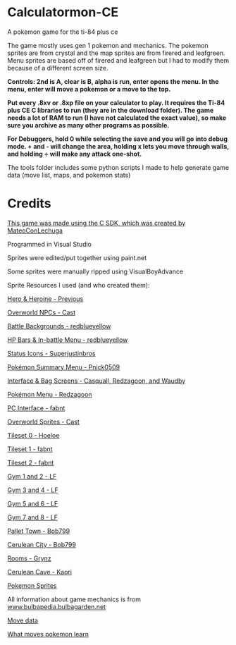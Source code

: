 ﻿# Calculatormon-CE
A pokemon game for the ti-84 plus ce

The game mostly uses gen 1 pokemon and mechanics. The pokemon sprites are from crystal and the map sprites are from firered and leafgreen. Menu sprites are based off of firered and leafgreen but I had to modify them because of a different screen size.



**Controls: 2nd is A, clear is B, alpha is run, enter opens the menu. In the menu, enter will move a pokemon or a move to the top.**

**Put every .8xv or .8xp file on your calculator to play. It requires the Ti-84 plus CE C libraries to run (they are in the download folder). The game needs a lot of RAM to run (I have not calculated the exact value), so make sure you archive as many other programs as possible.**

**For Debuggers, hold 0 while selecting the save and you will go into debug mode. + and - will change the area, holding x lets you move through walls, and holding ÷ will make any attack one-shot.**


The tools folder includes some python scripts I made to help generate game data (move list, maps, and pokemon stats)


# Credits

[This game was made using the C SDK, which was created by MateoConLechuga](https://github.com/CE-Programming/toolchain)

Programmed in Visual Studio

Sprites were edited/put together using paint.net

Some sprites were manually ripped using VisualBoyAdvance

Sprite Resources I used (and who created them):

[Hero & Heroine - Previous](www.spriters-resource.com/game_boy_advance/pokemonfireredleafgreen/sheet/52432/)

[Overworld NPCs - Cast](https://www.pokecommunity.com/showthread.php?t=284932)

[Battle Backgrounds - redblueyellow](www.spriters-resource.com/game_boy_advance/pokemonfireredleafgreen/sheet/3866/)

[HP Bars & In-battle Menu - redblueyellow](www.spriters-resource.com/game_boy_advance/pokemonfireredleafgreen/sheet/33690/)

[Status Icons - Superjustinbros](www.spriters-resource.com/game_boy_advance/pokemonfireredleafgreen/sheet/64370/)

[Pokémon Summary Menu - Pnick0509](www.spriters-resource.com/game_boy_advance/pokemonfireredleafgreen/sheet/112720/)

[Interface & Bag Screens - Casquall, Redzagoon, and Waudby](https://www.spriters-resource.com/game_boy_advance/pokemonfireredleafgreen/sheet/3865/)

[Pokémon Menu - Redzagoon](https://www.spriters-resource.com/game_boy_advance/pokemonfireredleafgreen/sheet/3854/)

[PC Interface - fabnt](https://www.spriters-resource.com/game_boy_advance/pokemonfireredleafgreen/sheet/3861/)

[Overworld Sprites - Cast](https://www.pokecommunity.com/showthread.php?t=284932)

[Tileset 0 - Hoeloe](www.spriters-resource.com/game_boy_advance/pokemonfireredleafgreen/sheet/3870/)

[Tileset 1 - fabnt](www.spriters-resource.com/game_boy_advance/pokemonfireredleafgreen/sheet/3862/)

[Tileset 2 - fabnt](www.spriters-resource.com/game_boy_advance/pokemonfireredleafgreen/sheet/3863/)

[Gym 1 and 2 - LF](https://www.spriters-resource.com/game_boy_advance/pokemonfireredleafgreen/sheet/3716/)

[Gym 3 and 4 - LF](https://www.spriters-resource.com/game_boy_advance/pokemonfireredleafgreen/sheet/3717/)

[Gym 5 and 6 - LF](https://www.spriters-resource.com/game_boy_advance/pokemonfireredleafgreen/sheet/3718/)

[Gym 7 and 8 - LF](spriters-resource.com/game_boy_advance/pokemonfireredleafgreen/sheet/3719/)

[Pallet Town - Bob799](https://www.spriters-resource.com/game_boy_advance/pokemonfireredleafgreen/sheet/3771/)

[Cerulean City - Bob799](https://www.spriters-resource.com/game_boy_advance/pokemonfireredleafgreen/sheet/3769/)

[Rooms - Grynz](https://www.spriters-resource.com/game_boy_advance/pokemonfireredleafgreen/sheet/3724/)

[Cerulean Cave - Kaori](https://www.spriters-resource.com/game_boy_advance/pokemonfireredleafgreen/sheet/3779/)

[Pokemon Sprites](www.veekun.com/dex/downloads)

All information about game mechanics is from www.bulbapedia.bulbagarden.net

[Move data](www.pokemondb.net/move/generation/1)

[What moves pokemon learn](www.gamefaqs.gamespot.com/gameboy/367023-pokemon-red-version/faqs/5764)
